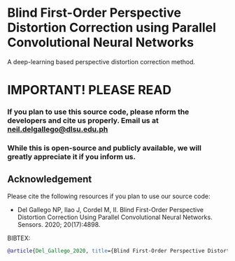 # Blind First-Order Perspective Distortion Correction using Parallel Convolutional Neural Networks
A deep-learning based perspective distortion correction method.

# IMPORTANT! PLEASE READ
### If you plan to use this source code, please nform the developers and cite us properly. Email us at neil.delgallego@dlsu.edu.ph 

### While this is open-source and publicly available, we will greatly appreciate it if you inform us.

## Acknowledgement
Please cite the following resources if you plan to use our source code:

* Del Gallego NP, Ilao J, Cordel M, II. Blind First-Order Perspective Distortion Correction Using Parallel Convolutional Neural Networks. Sensors. 2020; 20(17):4898.

BIBTEX: 
```bib
@article{Del_Gallego_2020, title={Blind First-Order Perspective Distortion Correction Using Parallel Convolutional Neural Networks}, volume={20}, ISSN={1424-8220}, url={http://dx.doi.org/10.3390/s20174898}, DOI={10.3390/s20174898}, number={17}, journal={Sensors}, publisher={MDPI AG}, author={Del Gallego, Neil Patrick and Ilao, Joel and Cordel, Macario}, year={2020}, month={Aug}, pages={4898}}
```
